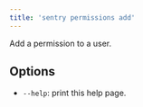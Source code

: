 ```yaml
---
title: 'sentry permissions add'
---
```


Add a permission to a user.

## Options

-   `--help`: print this help page.
